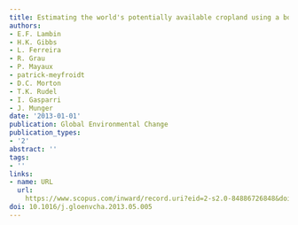 ```yaml
---
title: Estimating the world's potentially available cropland using a bottom-up approach
authors:
- E.F. Lambin
- H.K. Gibbs
- L. Ferreira
- R. Grau
- P. Mayaux
- patrick-meyfroidt
- D.C. Morton
- T.K. Rudel
- I. Gasparri
- J. Munger
date: '2013-01-01'
publication: Global Environmental Change
publication_types:
- '2'
abstract: ''
tags:
- ''
links:
- name: URL
  url: 
    https://www.scopus.com/inward/record.uri?eid=2-s2.0-84886726848&doi=10.1016%2fj.gloenvcha.2013.05.005&partnerID=40&md5=0c31a0d7a0994bb02caf705b6f8a380b
doi: 10.1016/j.gloenvcha.2013.05.005
---
```

